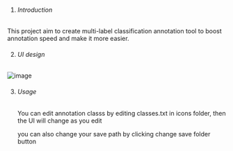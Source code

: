 1. ###### Introduction

This project aim to create multi-label classification annotation tool to boost annotation speed and make it more easier.

2. ###### UI design

![image](https://https://github.com/xianghong87/Multi-label-classification-annotation-tool/blob/main/images/UI.png)

3. ###### Usage

   You can edit annotation classs by editing classes.txt in icons folder, then the UI will change as you edit

   you can also change your save path by clicking change save folder button

